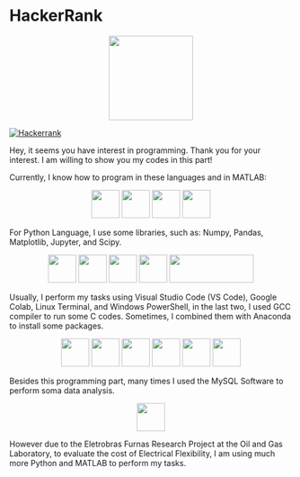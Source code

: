 # HackerRank 
<p align="center">
  <img src="https://github.com/duduliberato/HackerRank/assets/129089889/3c8e70e7-6c7a-4152-a8ed-3c30ea9934dc" height="150">
</p>

[![Hackerrank](https://img.shields.io/badge/-Hackerrank-2EC866?style=for-the-badge&logo=HackerRank&logoColor=white)](https://www.hackerrank.com/profile/eduardo_nogueir1)

Hey, it seems you have interest in programming. Thank you for your interest. I am willing to show you my codes in this part! 

Currently, I know how to program in these languages and in MATLAB:

<p align="center">
<img src="https://cdn.jsdelivr.net/gh/devicons/devicon@latest/icons/python/python-original-wordmark.svg" width="50" height="50"> <img src="https://cdn.jsdelivr.net/gh/devicons/devicon@latest/icons/c/c-original.svg" width="50" height="50"> <img src="https://cdn.jsdelivr.net/gh/devicons/devicon@latest/icons/cplusplus/cplusplus-original.svg" width="50" height="50">  <img src="https://cdn.jsdelivr.net/gh/devicons/devicon@latest/icons/matlab/matlab-original.svg" width="50" height="50">
</p>

For Python Language, I use some libraries, such as: Numpy, Pandas, Matplotlib, Jupyter, and Scipy.

<p align="center">
<img src="https://cdn.jsdelivr.net/gh/devicons/devicon@latest/icons/matplotlib/matplotlib-original.svg" width="50" height="50"> <img src="https://cdn.jsdelivr.net/gh/devicons/devicon@latest/icons/pandas/pandas-original-wordmark.svg" width="50" height="50"> <img src="https://cdn.jsdelivr.net/gh/devicons/devicon@latest/icons/numpy/numpy-original-wordmark.svg" width="50" height="50"> <img src="https://cdn.jsdelivr.net/gh/devicons/devicon@latest/icons/jupyter/jupyter-original-wordmark.svg" width="50" height="50"> <img src="https://img.shields.io/badge/SciPy-%230C55A5.svg?style=for-the-badge&logo=scipy&logoColor=%white" width="150" height="50">
</p>


Usually, I perform my tasks using Visual Studio Code (VS Code), Google Colab, Linux Terminal, and Windows PowerShell, in the last two, I used GCC compiler to run some C codes. Sometimes, I combined them with Anaconda to install some packages.

<p align="center">
<img src="https://cdn.jsdelivr.net/gh/devicons/devicon@latest/icons/vscode/vscode-original.svg" width="50" height="50"> <img src="https://cdn.jsdelivr.net/gh/devicons/devicon@latest/icons/google/google-original.svg" width="50" height="50"> <img src="https://cdn.jsdelivr.net/gh/devicons/devicon@latest/icons/linux/linux-original.svg" width="50" height="50"> <img src="https://cdn.jsdelivr.net/gh/devicons/devicon@latest/icons/powershell/powershell-original.svg" width="50" height="50"> <img src="https://cdn.jsdelivr.net/gh/devicons/devicon@latest/icons/gcc/gcc-original.svg" width="50" height="50"> <img src="https://cdn.jsdelivr.net/gh/devicons/devicon@latest/icons/anaconda/anaconda-original.svg" width="50" height="50">
</p>

Besides this programming part, many times I used the MySQL Software to perform soma data analysis.

<p align="center">
<img src="https://cdn.jsdelivr.net/gh/devicons/devicon@latest/icons/mysql/mysql-original-wordmark.svg" width="50" height="50"> 
</p>         

However due to the Eletrobras Furnas Research Project at the Oil and Gas Laboratory, to evaluate the cost of Electrical Flexibility, I am using much more Python and MATLAB to perform my tasks.

